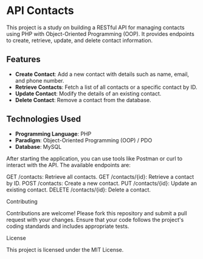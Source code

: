 # API Contacts

This project is a study on building a RESTful API for managing contacts using PHP with Object-Oriented Programming (OOP). It provides endpoints to create, retrieve, update, and delete contact information.

## Features

- **Create Contact**: Add a new contact with details such as name, email, and phone number.
- **Retrieve Contacts**: Fetch a list of all contacts or a specific contact by ID.
- **Update Contact**: Modify the details of an existing contact.
- **Delete Contact**: Remove a contact from the database.

## Technologies Used

- **Programming Language**: PHP
- **Paradigm**: Object-Oriented Programming (OOP) / PDO
- **Database**: MySQL

After starting the application, you can use tools like Postman or curl to interact with the API. The available endpoints are:

GET /contacts: Retrieve all contacts.
GET /contacts/{id}: Retrieve a contact by ID.
POST /contacts: Create a new contact.
PUT /contacts/{id}: Update an existing contact.
DELETE /contacts/{id}: Delete a contact.

Contributing

Contributions are welcome! Please fork this repository and submit a pull request with your changes. Ensure that your code follows the project's coding standards and includes appropriate tests.

License

This project is licensed under the MIT License.
